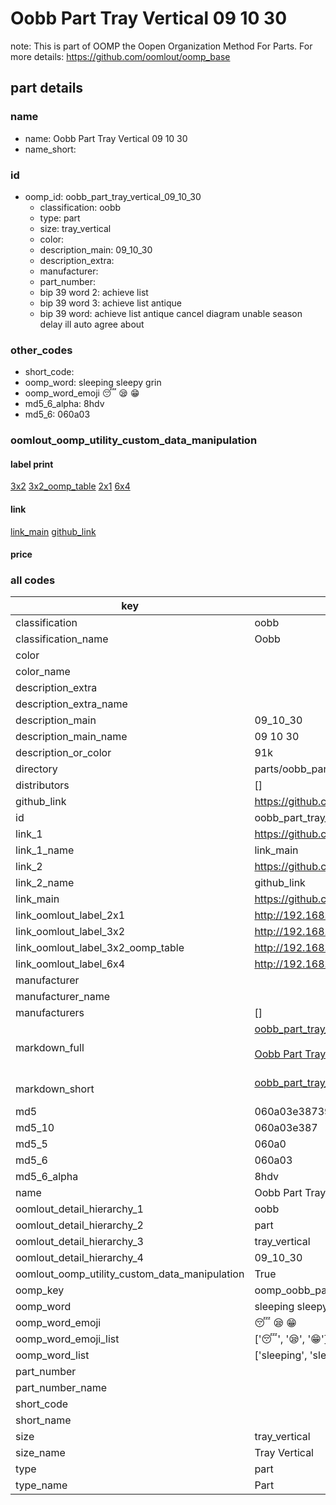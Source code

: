 # Oobb Part Tray Vertical 09 10 30  

note: This is part of OOMP the Oopen Organization Method For Parts. For more details: https://github.com/oomlout/oomp_base

##  part details





### name
* name: Oobb Part Tray Vertical 09 10 30
* name_short: 
### id
* oomp_id: oobb_part_tray_vertical_09_10_30
  * classification: oobb
  * type: part
  * size: tray_vertical
  * color: 
  * description_main: 09_10_30
  * description_extra: 
  * manufacturer: 
  * part_number: 
  * bip 39 word 2: achieve list
  * bip 39 word 3: achieve list antique
  * bip 39 word: achieve list antique cancel diagram unable season delay ill auto agree about

### other_codes
* short_code: 
* oomp_word: sleeping sleepy grin
* oomp_word_emoji :sleeping: :sleepy: :grin:
* md5_6_alpha: 8hdv
* md5_6: 060a03






### oomlout_oomp_utility_custom_data_manipulation
#### label print
[3x2](http://192.168.1.245:1112/?label=oomp%208hdv)
[3x2_oomp_table](http://192.168.1.107:1112/?label=oomp%208hdv)
[2x1](http://192.168.1.242:1112/?label=oomp%208hdv)
[6x4](http://192.168.1.55:1112/?label=oomp%208hdv)    

#### link

[link_main](https://github.com/oomlout/oomlout_oomp_current_version_messy/tree/main/parts/oobb_part_tray_vertical_09_10_30) [github_link](https://github.com/oomlout/oomlout_oomp_part_src/tree/main/parts/oobb_part_tray_vertical_09_10_30)                             

#### price







### all codes 
| key | value |  
| --- | --- |  
| classification | oobb |  
| classification_name | Oobb |  
| color |  |  
| color_name |  |  
| description_extra |  |  
| description_extra_name |  |  
| description_main | 09_10_30 |  
| description_main_name | 09 10 30 |  
| description_or_color | 91k |  
| directory | parts/oobb_part_tray_vertical_09_10_30 |  
| distributors | [] |  
| github_link | https://github.com/oomlout/oomlout_oomp_part_src/tree/main/parts/oobb_part_tray_vertical_09_10_30 |  
| id | oobb_part_tray_vertical_09_10_30 |  
| link_1 | https://github.com/oomlout/oomlout_oomp_current_version_messy/tree/main/parts/oobb_part_tray_vertical_09_10_30 |  
| link_1_name | link_main |  
| link_2 | https://github.com/oomlout/oomlout_oomp_part_src/tree/main/parts/oobb_part_tray_vertical_09_10_30 |  
| link_2_name | github_link |  
| link_main | https://github.com/oomlout/oomlout_oomp_current_version_messy/tree/main/parts/oobb_part_tray_vertical_09_10_30 |  
| link_oomlout_label_2x1 | http://192.168.1.242:1112/?label=oomp%208hdv |  
| link_oomlout_label_3x2 | http://192.168.1.245:1112/?label=oomp%208hdv |  
| link_oomlout_label_3x2_oomp_table | http://192.168.1.107:1112/?label=oomp%208hdv |  
| link_oomlout_label_6x4 | http://192.168.1.55:1112/?label=oomp%208hdv |  
| manufacturer |  |  
| manufacturer_name |  |  
| manufacturers | [] |  
| markdown_full | [oobb_part_tray_vertical_09_10_30](https://github.com/oomlout/oomlout_oomp_current_version_messy/tree/main/parts/oobb_part_tray_vertical_09_10_30)<br>[](https://github.com/oomlout/oomlout_oomp_current_version_messy/tree/main/parts/oobb_part_tray_vertical_09_10_30)<br>[Oobb Part Tray Vertical 09 10 30](https://github.com/oomlout/oomlout_oomp_current_version_messy/tree/main/parts/oobb_part_tray_vertical_09_10_30)<br><br> |  
| markdown_short | [oobb_part_tray_vertical_09_10_30](https://github.com/oomlout/oomlout_oomp_current_version_messy/tree/main/parts/oobb_part_tray_vertical_09_10_30)<br><br> |  
| md5 | 060a03e38739f847b11e721213e0980e |  
| md5_10 | 060a03e387 |  
| md5_5 | 060a0 |  
| md5_6 | 060a03 |  
| md5_6_alpha | 8hdv |  
| name | Oobb Part Tray Vertical 09 10 30 |  
| oomlout_detail_hierarchy_1 | oobb |  
| oomlout_detail_hierarchy_2 | part |  
| oomlout_detail_hierarchy_3 | tray_vertical |  
| oomlout_detail_hierarchy_4 | 09_10_30 |  
| oomlout_oomp_utility_custom_data_manipulation | True |  
| oomp_key | oomp_oobb_part_tray_vertical_09_10_30 |  
| oomp_word | sleeping sleepy grin |  
| oomp_word_emoji | :sleeping: :sleepy: :grin: |  
| oomp_word_emoji_list | [':sleeping:', ':sleepy:', ':grin:'] |  
| oomp_word_list | ['sleeping', 'sleepy', 'grin'] |  
| part_number |  |  
| part_number_name |  |  
| short_code |  |  
| short_name |  |  
| size | tray_vertical |  
| size_name | Tray Vertical |  
| type | part |  
| type_name | Part |  
